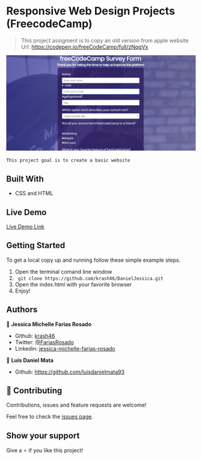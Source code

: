 # Responsive Web Design Projects (FreecodeCamp)

> This project assigment is to copy an old version from apple website
Url: https://codepen.io/freeCodeCamp/full/zNqgVx

![screenshot](/assets/Images/screenshot.png)

    This project goal is to create a basic website

## Built With

- CSS and HTML

## Live Demo

[Live Demo Link](https://krash46.github.io/JhonJessica/)


## Getting Started

To get a local copy up and running follow these simple example steps.

1. Open the terminal comand line window
2. ``` git clone https://github.com/krash46/DanielJessica.git```
3. Open the index.html with your favorite browser
4. Enjoy!


## Authors

👤 **Jessica Michelle Farias Rosado**

- Github: [krash46](https://github.com/krash46)
- Twitter: [@FariasRosado](https://twitter.com/FariasRosado)
- Linkedin: [jessica-michelle-farias-rosado](https://www.linkedin.com/in/jessica-michelle-farias-rosado/)

👤 **Luis Daniel Mata**

- Github: https://github.com/luisdanielmata93

## 🤝 Contributing

Contributions, issues and feature requests are welcome!

Feel free to check the [issues page](issues/).

## Show your support

Give a ⭐️ if you like this project!